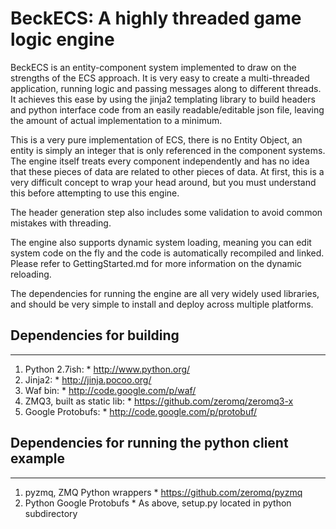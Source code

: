 # BeckECS: A highly threaded game logic engine

BeckECS is an entity-component system implemented to draw on the strengths of the ECS approach. It is very easy to create a multi-threaded application, running logic and passing messages along to different threads. It achieves this ease by using the jinja2 templating library to build headers and python interface code from an easily readable/editable json file, leaving the amount of actual implementation to a minimum.

This is a very pure implementation of ECS, there is no Entity Object, an entity is simply an integer that is only referenced in the component systems. The engine itself treats every component independently and has no idea that these pieces of data are related to other pieces of data. At first, this is a very difficult concept to wrap your head around, but you must understand this before attempting to use this engine.

The header generation step also includes some validation to avoid common mistakes with threading. 

The engine also supports dynamic system loading, meaning you can edit system code on the fly and the code is automatically recompiled and linked. Please refer to GettingStarted.md for more information on the dynamic reloading.


The dependencies for running the engine are all very widely used libraries, and should be very simple to install and deploy across multiple platforms.

## Dependencies for building
--------------------

1.    Python 2.7ish:
    *        http://www.python.org/
2.    Jinja2:
    *        http://jinja.pocoo.org/
3.    Waf bin:
    *        http://code.google.com/p/waf/
4.    ZMQ3, built as static lib:
    *        https://github.com/zeromq/zeromq3-x
5.    Google Protobufs:
    *        http://code.google.com/p/protobuf/

## Dependencies for running the python client example
--------------------
1.    pyzmq, ZMQ Python wrappers 
    *        https://github.com/zeromq/pyzmq
2.    Python Google Protobufs
    *        As above, setup.py located in python subdirectory